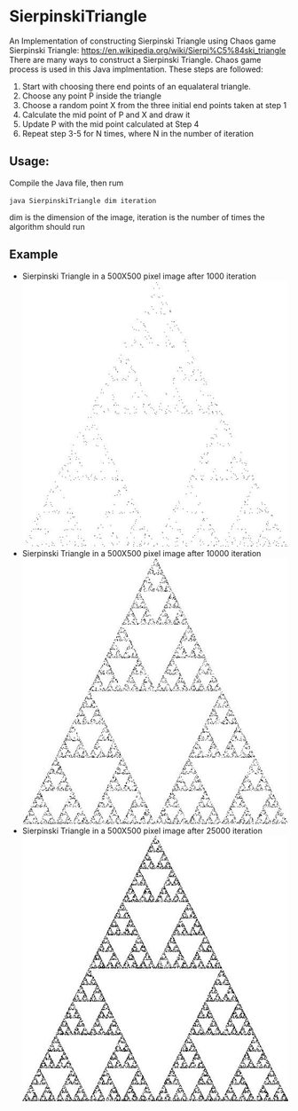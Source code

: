 # SierpinskiTriangle
An Implementation of constructing Sierpinski Triangle using Chaos game  
Sierpinski Triangle: https://en.wikipedia.org/wiki/Sierpi%C5%84ski_triangle  
There are many ways to construct a Sierpinski Triangle. Chaos game process is used in this Java implmentation. These steps are followed:
 1. Start with choosing there end points of an equalateral triangle.
 2. Choose any point P inside the triangle
 3. Choose a random point X from the three initial end points taken at step 1
 4. Calculate the mid point of P and X and draw it
 5. Update P with the mid point calculated at Step 4
 6. Repeat step 3-5 for N times, where N in the number of iteration
 
## Usage:
Compile the Java file, then rum

`java SierpinskiTriangle dim iteration`

dim is the dimension of the image, iteration is the number of times the algorithm should run


## Example
- Sierpinski Triangle in a 500X500 pixel image after 1000 iteration  
![Triangle1000](/images/SierpinskiTriangle_1000.jpg)
- Sierpinski Triangle in a 500X500 pixel image after 10000 iteration  
![Triangle10000](/images/SierpinskiTriangle_10000.jpg)
- Sierpinski Triangle in a 500X500 pixel image after 25000 iteration  
![Triangle25000](/images/SierpinskiTriangle_25000.jpg)



